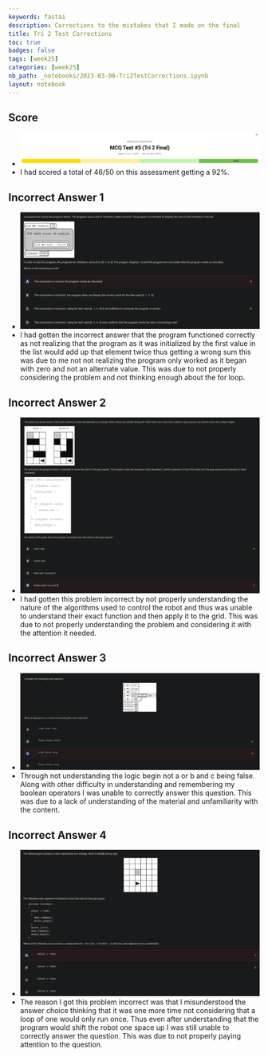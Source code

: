 ```yaml
---
keywords: fastai
description: Corrections to the mistakes that I made on the final 
title: Tri 2 Test Corrections
toc: true
badges: false
tags: [week25]
categories: [week25]
nb_path: _notebooks/2023-03-06-Tri2TestCorrections.ipynb
layout: notebook
---
```


<!--
#################################################
### THIS FILE WAS AUTOGENERATED! DO NOT EDIT! ###
#################################################
# file to edit: _notebooks/2023-03-06-Tri2TestCorrections.ipynb
-->

<div class="container" id="notebook-container">
        
<div class="cell border-box-sizing text_cell rendered"><div class="inner_cell">
<div class="text_cell_render border-box-sizing rendered_html">
<h2 id="Score">Score<a class="anchor-link" href="#Score"> </a></h2><ul>
<li><img src="https://github.com/Tirth-Thakkar/APCSP-Blog/blob/master/images/Score.png?raw=true" alt="Score"></li>
<li>I had scored a total of 46/50 on this assessment getting a 92%. </li>
</ul>
<h2 id="Incorrect-Answer-1">Incorrect Answer 1<a class="anchor-link" href="#Incorrect-Answer-1"> </a></h2><ul>
<li><img src="https://github.com/Tirth-Thakkar/APCSP-Blog/blob/master/images/IncorrectAnswer1.png?raw=true" alt="Incorrect Answer1"></li>
<li>I had gotten the incorrect answer that the program functioned correctly as not realizing that the program as it was initialized by the first value in the list would add up that element twice thus getting a wrong sum this was due to me not not realizing the program only worked as it began with zero and not an alternate value. This was due to not properly considering the problem and not thinking enough about the for loop. </li>
</ul>
<h2 id="Incorrect-Answer-2">Incorrect Answer 2<a class="anchor-link" href="#Incorrect-Answer-2"> </a></h2><ul>
<li><img src="https://github.com/Tirth-Thakkar/APCSP-Blog/blob/master/images/IncorrectAnswer2.png?raw=true" alt="Incorrect Answer2"></li>
<li>I had gotten this problem incorrect by not properly understanding the nature of the algorithms used to control the robot and thus was unable to understand their exact function and then apply it to the grid. This was due to not properly understanding the problem and considering it with the attention it needed. </li>
</ul>
<h2 id="Incorrect-Answer-3">Incorrect Answer 3<a class="anchor-link" href="#Incorrect-Answer-3"> </a></h2><ul>
<li><img src="https://github.com/Tirth-Thakkar/APCSP-Blog/blob/master/images/IncorrectAnswer3.png?raw=true" alt="Incorrect Answer3"></li>
<li>Through not understanding the logic begin not a or b and c being false. Along with other difficulty in understanding and remembering my boolean operators I was unable to correctly answer this question. This was due to a lack of understanding of the material and unfamiliarity with the content.</li>
</ul>
<h2 id="Incorrect-Answer-4">Incorrect Answer 4<a class="anchor-link" href="#Incorrect-Answer-4"> </a></h2><ul>
<li><img src="https://github.com/Tirth-Thakkar/APCSP-Blog/blob/master/images/IncorrectAnswer4.png?raw=true" alt="Incorrect Answer4"></li>
<li>The reason I got this problem incorrect was that I misunderstood the answer choice thinking that it was one more time not considering that a loop of one would only run once. Thus even after understanding that the program would shift the robot one space up I was still unable to correctly answer the question. This was due to not properly paying attention to the question. </li>
</ul>

</div>
</div>
</div>
</div>
 

